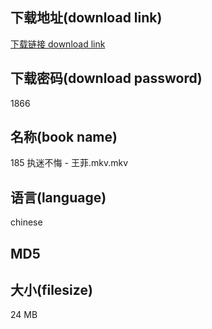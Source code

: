 ## 下载地址(download link)
[下载链接 download link](https://voluble-croquembouche-d321dc.netlify.app/?s=185+%E6%89%A7%E8%BF%B7%E4%B8%8D%E6%82%94+-+%E7%8E%8B%E8%8F%B2.mkv)

## 下载密码(download password)
1866

## 名称(book name)
185 执迷不悔 - 王菲.mkv.mkv

## 语言(language)
chinese

## MD5


## 大小(filesize)
24 MB
